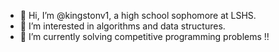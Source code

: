 - 👋 Hi, I’m @kingstonv1, a high school sophomore at LSHS.
- 👀 I’m interested in algorithms and data structures.
- 🌱 I’m currently solving competitive programming problems !!
